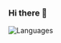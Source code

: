 ### Hi there 👋

<img src = "https://github-readme-stats.vercel.app/api/pin/?username=EIEfisat2K18&repo=github-readme-stats&theme=material-palenight" alt = "Languages">
